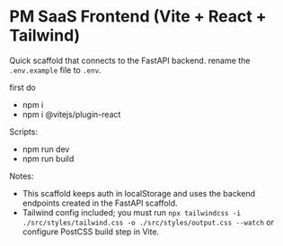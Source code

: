 # PM SaaS Frontend (Vite + React + Tailwind)

Quick scaffold that connects to the FastAPI backend. rename the `.env.example` file to `.env`.

first do 
- npm i
- npm i @vitejs/plugin-react

Scripts:
- npm run dev
- npm run build


Notes:
- This scaffold keeps auth in localStorage and uses the backend endpoints created in the FastAPI scaffold.
- Tailwind config included; you must run `npx tailwindcss -i ./src/styles/tailwind.css -o ./src/styles/output.css --watch` or configure PostCSS build step in Vite.
